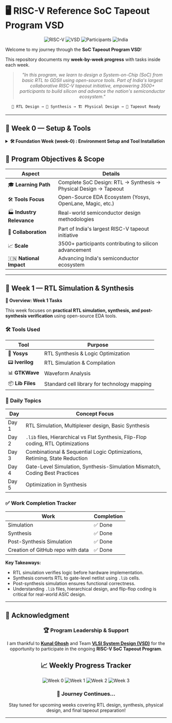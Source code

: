 # 🖥️ RISC-V Reference SoC Tapeout Program VSD

<div align="center">

![RISC-V](https://img.shields.io/badge/RISC--V-SoC%20Tapeout-blue?style=for-the-badge&logo=riscv)
![VSD](https://img.shields.io/badge/VSD-Program-orange?style=for-the-badge)
![Participants](https://img.shields.io/badge/Participants-3500+-success?style=for-the-badge)
![India](https://img.shields.io/badge/Made%20in-India-saffron?style=for-the-badge&logo=data:image/svg+xml;base64,PHN2ZyB3aWR0aD0iMjQiIGhlaWdodD0iMjQiIHZpZXdCb3g9IjAgMCAyNCAyNCIgZmlsbD0ibm9uZSIgeG1sbnM9Imh0dHA6Ly93d3cudzMub3JnLzIwMDAvc3ZnIj4KPHJlY3Qgd2lkdGg9IjI0IiBoZWlnaHQ9IjgiIGZpbGw9IiNGRjk5MzMiLz4KPHJlY3QgeT0iOCIgd2lkdGg9IjI0IiBoZWlnaHQ9IjgiIGZpbGw9IiNGRkZGRkYiLz4KPHJlY3QgeT0iMTYiIHdpZHRoPSIyNCIgaGVpZ2h0PSI4IiBmaWxsPSIjMTM4ODA4Ii8+Cjwvc3ZnPgo=)

</div>

Welcome to my journey through the **SoC Tapeout Program VSD**!

This repository documents my **week-by-week progress** with tasks inside each week.

<div align="center">

> *"In this program, we learn to design a System-on-Chip (SoC) from basic RTL to GDSII using open-source tools. Part of India's largest collaborative RISC-V tapeout initiative, empowering 3500+ participants to build silicon and advance the nation's semiconductor ecosystem."*

</div>

<div align="center">

```
📝 RTL Design → 🔄 Synthesis → 🏗️ Physical Design → 🎯 Tapeout Ready
```

</div>

---
## 📅 **Week 0 — Setup & Tools**

<details>
<summary><b>🛠️ Foundation Week (week-0) : Environment Setup and Tool Installation</b></summary>

This week focuses on preparing the development environment with essential open-source EDA tools for the complete RTL-to-GDSII flow.

### 🛠️ **Tasks Overview**

| Task | Description | Tools Installed | Status |
|------|-------------|----------------|---------|
|**Task 1** | [Summary](https://github.com/vivek-kosigi/RTL2GDS_VSD/blob/main/Week_0/task_1/Summary) | **video explanined** | ✅ Done |
| **Task 2** | 🛠️ [Tools & Environment Setup](https://github.com/vivek-kosigi/RTL2GDS_VSD/tree/main/Week_0/task_2) | **Complete EDA Toolchain Setup** | ✅ Done |



#### **Core RTL Design & Synthesis Tools**

| Tool | Purpose | Verification |
|------|---------|--------------|
| 🧠 **Yosys** | RTL Synthesis & Logic Optimization | ✅ Done |
| 📟 **Iverilog** | Verilog Simulation & Compilation | ✅ Done |
| 📊 **GTKWave** | Waveform Viewer & Analysis | ✅ Done |
| ⚡ **Ngspice** | Analog & Mixed-Signal Simulation | ✅ Done |
| 🎨 **Magic VLSI** | Layout Design & DRC Verification | ✅ Done |

#### **Advanced Flow Tools**

| Tool | Purpose | Verification |
|------|---------|--------------|
| 🐳 **Docker** | Containerization Platform | pending |
| 🌊 **OpenLane** | Complete RTL-to-GDSII Flow | pending |

### 🌟 **Key Learnings from Week 0**

- **Successfully installed** and verified **open-source EDA tools** ecosystem
- **Mastered environment setup** for professional RTL design and synthesis workflows
- **Prepared comprehensive system** for upcoming **RTL → GDSII flow experiments**
- **Established Docker-based** OpenLane environment for automated design flows
- **Configured virtual machine** with optimal specifications for EDA workloads

</details>

## 🎯 **Program Objectives & Scope**

| Aspect | Details |
|--------|---------|
| 🎓 **Learning Path** | Complete SoC Design: RTL → Synthesis → Physical Design → Tapeout |
| 🛠️ **Tools Focus** | Open-Source EDA Ecosystem (Yosys, OpenLane, Magic, etc.) |
| 🏭 **Industry Relevance** | Real-world semiconductor design methodologies |
| 🤝 **Collaboration** | Part of India's largest RISC-V tapeout initiative |
| 📈 **Scale** | 3500+ participants contributing to silicon advancement |
| 🇮🇳 **National Impact** | Advancing India's semiconductor ecosystem |

</div>

---

## 📅 **Week 1 — RTL Simulation & Synthesis**

  
  <summary><b>🔹 Overview: Week 1 Tasks</b></summary>

  This week focuses on **practical RTL simulation, synthesis, and post-synthesis verification** using open-source EDA tools.

  ### 🛠️ **Tools Used**

  | Tool | Purpose |
  |------|---------|
  | 🧠 **Yosys** | RTL Synthesis & Logic Optimization |
  | 📟 **Iverilog** | RTL Simulation & Compilation |
  | 📊 **GTKWave** | Waveform Analysis |
  | 📦 **Lib Files** | Standard cell library for technology mapping |
  
  ### 🔹 **Daily Topics**
  
  | Day | Concept Focus |
  | -----|---------------|
  | Day 1 | RTL Simulation, Multiplexer design, Basic Synthesis |
  | Day 2 | `.lib` files, Hierarchical vs Flat Synthesis, Flip-Flop coding, RTL Optimizations |
  | Day 3 | Combinational & Sequential Logic Optimizations, Retiming, State Reduction |
  | Day 4 | Gate-Level Simulation, Synthesis-Simulation Mismatch, Coding Best Practices |
  | Day 5 | Optimization in Synthesis |

  ### ✅ **Work Completion Tracker**

  | Work | Completion |
  |------|------------|
  | Simulation | ✅ Done |
  | Synthesis | ✅ Done |
  | Post-Synthesis Simulation | ✅ Done |
  | Creation of GitHub repo with data | ✅ Done |

  **Key Takeaways:**

  - RTL simulation verifies logic before hardware implementation.  
  - Synthesis converts RTL to gate-level netlist using `.lib` cells.  
  - Post-synthesis simulation ensures functional correctness.  
  - Understanding `.lib` files, hierarchical design, and flip-flop coding is critical for real-world ASIC design.

  


---

## 🙏 **Acknowledgment**

<div align="center">

### 🏆 **Program Leadership & Support**

I am thankful to [**Kunal Ghosh**](https://github.com/kunalg123) and Team **[VLSI System Design (VSD)](https://vsdiat.vlsisystemdesign.com/)** for the opportunity to participate in the ongoing **RISC-V SoC Tapeout Program**.



## 📈 **Weekly Progress Tracker**

![Week 0](https://img.shields.io/badge/Week%200-Tools%20Setup-success?style=flat-square)
![Week 1](https://img.shields.io/badge/Week%201-RTL%20Simulation%20&%20Synthesis-lightgrey?style=flat-square)
![Week 2](https://img.shields.io/badge/Week%202-Coming%20Soon-lightgrey?style=flat-square)
![Week 3](https://img.shields.io/badge/Week%203-Upcoming-lightgrey?style=flat-square)

### 🚀 **Journey Continues...**

Stay tuned for upcoming weeks covering RTL design, synthesis, physical design, and final tapeout preparation!

---
